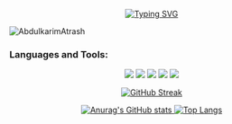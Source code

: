 <div align="center">
  
[![Typing SVG](https://readme-typing-svg.herokuapp.com?color=03A062&vCenter=true&width=650&lines=I'm+a+Computer+Vision+and+Machine+Learning+Engineer;I'm+interested+in+Real-time+Video-Analytics+Solutions)](https://git.io/typing-svg)


<p align="left"> <img src="https://komarev.com/ghpvc/?username=random-guest&label=Profile%20views&color=0e75b6&style=flat-square" alt="AbdulkarimAtrash" />
  





<h3 align="left">Languages and Tools:</h3>
<img src="https://img.shields.io/badge/Python-FFD43B?style=for-the-badge&logo=python&logoColor=darkgreen"/>
<img src="https://img.shields.io/badge/OpenCV-27338e?style=for-the-badge&logo=OpenCV&logoColor=white"/>
<img src="https://img.shields.io/badge/PyTorch-EE4C2C?style=for-the-badge&logo=PyTorch&logoColor=white"/>
<img src="https://img.shields.io/badge/Numpy-777BB4?style=for-the-badge&logo=numpy&logoColor=white"/>
<img src="https://img.shields.io/badge/Docker-2CA5E0?style=for-the-badge&logo=docker&logoColor=white"/>


[![GitHub Streak](http://github-readme-streak-stats.herokuapp.com?user=random-guest&theme=radical)](https://git.io/streak-stats)

[![Anurag's GitHub stats](https://github-readme-stats.vercel.app/api?username=random-guest&show_icons=true&theme=radical)
](https://github.com/anuraghazra/github-readme-stats)
[![Top Langs](https://github-readme-stats.vercel.app/api/top-langs/?username=random-guest&layout=compact&theme=radical)](https://github.com/anuraghazra/github-readme-stats)
